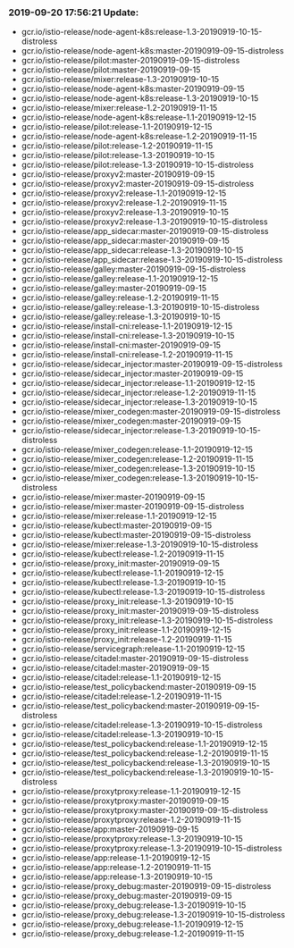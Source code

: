 ### 2019-09-20 17:56:21 Update:

- gcr.io/istio-release/node-agent-k8s:release-1.3-20190919-10-15-distroless
- gcr.io/istio-release/node-agent-k8s:master-20190919-09-15-distroless
- gcr.io/istio-release/pilot:master-20190919-09-15-distroless
- gcr.io/istio-release/pilot:master-20190919-09-15
- gcr.io/istio-release/mixer:release-1.3-20190919-10-15
- gcr.io/istio-release/node-agent-k8s:master-20190919-09-15
- gcr.io/istio-release/node-agent-k8s:release-1.3-20190919-10-15
- gcr.io/istio-release/mixer:release-1.2-20190919-11-15
- gcr.io/istio-release/node-agent-k8s:release-1.1-20190919-12-15
- gcr.io/istio-release/pilot:release-1.1-20190919-12-15
- gcr.io/istio-release/node-agent-k8s:release-1.2-20190919-11-15
- gcr.io/istio-release/pilot:release-1.2-20190919-11-15
- gcr.io/istio-release/pilot:release-1.3-20190919-10-15
- gcr.io/istio-release/pilot:release-1.3-20190919-10-15-distroless
- gcr.io/istio-release/proxyv2:master-20190919-09-15
- gcr.io/istio-release/proxyv2:master-20190919-09-15-distroless
- gcr.io/istio-release/proxyv2:release-1.1-20190919-12-15
- gcr.io/istio-release/proxyv2:release-1.2-20190919-11-15
- gcr.io/istio-release/proxyv2:release-1.3-20190919-10-15
- gcr.io/istio-release/proxyv2:release-1.3-20190919-10-15-distroless
- gcr.io/istio-release/app_sidecar:master-20190919-09-15-distroless
- gcr.io/istio-release/app_sidecar:master-20190919-09-15
- gcr.io/istio-release/app_sidecar:release-1.3-20190919-10-15
- gcr.io/istio-release/app_sidecar:release-1.3-20190919-10-15-distroless
- gcr.io/istio-release/galley:master-20190919-09-15-distroless
- gcr.io/istio-release/galley:release-1.1-20190919-12-15
- gcr.io/istio-release/galley:master-20190919-09-15
- gcr.io/istio-release/galley:release-1.2-20190919-11-15
- gcr.io/istio-release/galley:release-1.3-20190919-10-15-distroless
- gcr.io/istio-release/galley:release-1.3-20190919-10-15
- gcr.io/istio-release/install-cni:release-1.1-20190919-12-15
- gcr.io/istio-release/install-cni:release-1.3-20190919-10-15
- gcr.io/istio-release/install-cni:master-20190919-09-15
- gcr.io/istio-release/install-cni:release-1.2-20190919-11-15
- gcr.io/istio-release/sidecar_injector:master-20190919-09-15-distroless
- gcr.io/istio-release/sidecar_injector:master-20190919-09-15
- gcr.io/istio-release/sidecar_injector:release-1.1-20190919-12-15
- gcr.io/istio-release/sidecar_injector:release-1.2-20190919-11-15
- gcr.io/istio-release/sidecar_injector:release-1.3-20190919-10-15
- gcr.io/istio-release/mixer_codegen:master-20190919-09-15-distroless
- gcr.io/istio-release/mixer_codegen:master-20190919-09-15
- gcr.io/istio-release/sidecar_injector:release-1.3-20190919-10-15-distroless
- gcr.io/istio-release/mixer_codegen:release-1.1-20190919-12-15
- gcr.io/istio-release/mixer_codegen:release-1.2-20190919-11-15
- gcr.io/istio-release/mixer_codegen:release-1.3-20190919-10-15
- gcr.io/istio-release/mixer_codegen:release-1.3-20190919-10-15-distroless
- gcr.io/istio-release/mixer:master-20190919-09-15
- gcr.io/istio-release/mixer:master-20190919-09-15-distroless
- gcr.io/istio-release/mixer:release-1.1-20190919-12-15
- gcr.io/istio-release/kubectl:master-20190919-09-15
- gcr.io/istio-release/kubectl:master-20190919-09-15-distroless
- gcr.io/istio-release/mixer:release-1.3-20190919-10-15-distroless
- gcr.io/istio-release/kubectl:release-1.2-20190919-11-15
- gcr.io/istio-release/proxy_init:master-20190919-09-15
- gcr.io/istio-release/kubectl:release-1.1-20190919-12-15
- gcr.io/istio-release/kubectl:release-1.3-20190919-10-15
- gcr.io/istio-release/kubectl:release-1.3-20190919-10-15-distroless
- gcr.io/istio-release/proxy_init:release-1.3-20190919-10-15
- gcr.io/istio-release/proxy_init:master-20190919-09-15-distroless
- gcr.io/istio-release/proxy_init:release-1.3-20190919-10-15-distroless
- gcr.io/istio-release/proxy_init:release-1.1-20190919-12-15
- gcr.io/istio-release/proxy_init:release-1.2-20190919-11-15
- gcr.io/istio-release/servicegraph:release-1.1-20190919-12-15
- gcr.io/istio-release/citadel:master-20190919-09-15-distroless
- gcr.io/istio-release/citadel:master-20190919-09-15
- gcr.io/istio-release/citadel:release-1.1-20190919-12-15
- gcr.io/istio-release/test_policybackend:master-20190919-09-15
- gcr.io/istio-release/citadel:release-1.2-20190919-11-15
- gcr.io/istio-release/test_policybackend:master-20190919-09-15-distroless
- gcr.io/istio-release/citadel:release-1.3-20190919-10-15-distroless
- gcr.io/istio-release/citadel:release-1.3-20190919-10-15
- gcr.io/istio-release/test_policybackend:release-1.1-20190919-12-15
- gcr.io/istio-release/test_policybackend:release-1.2-20190919-11-15
- gcr.io/istio-release/test_policybackend:release-1.3-20190919-10-15
- gcr.io/istio-release/test_policybackend:release-1.3-20190919-10-15-distroless
- gcr.io/istio-release/proxytproxy:release-1.1-20190919-12-15
- gcr.io/istio-release/proxytproxy:master-20190919-09-15
- gcr.io/istio-release/proxytproxy:master-20190919-09-15-distroless
- gcr.io/istio-release/proxytproxy:release-1.2-20190919-11-15
- gcr.io/istio-release/app:master-20190919-09-15
- gcr.io/istio-release/proxytproxy:release-1.3-20190919-10-15
- gcr.io/istio-release/proxytproxy:release-1.3-20190919-10-15-distroless
- gcr.io/istio-release/app:release-1.1-20190919-12-15
- gcr.io/istio-release/app:release-1.2-20190919-11-15
- gcr.io/istio-release/app:release-1.3-20190919-10-15
- gcr.io/istio-release/proxy_debug:master-20190919-09-15-distroless
- gcr.io/istio-release/proxy_debug:master-20190919-09-15
- gcr.io/istio-release/proxy_debug:release-1.3-20190919-10-15
- gcr.io/istio-release/proxy_debug:release-1.3-20190919-10-15-distroless
- gcr.io/istio-release/proxy_debug:release-1.1-20190919-12-15
- gcr.io/istio-release/proxy_debug:release-1.2-20190919-11-15
